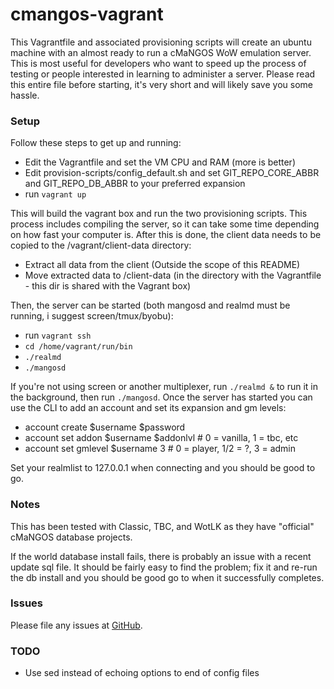 # cmangos-vagrant

This Vagrantfile and associated provisioning scripts will create an ubuntu machine with an almost ready to run a cMaNGOS
WoW emulation server. This is most useful for developers who want to speed up the process of testing or people
interested in learning to administer a server. Please read this entire file before starting, it's very short and will
likely save you some hassle.

### Setup

Follow these steps to get up and running:

- Edit the Vagrantfile and set the VM CPU and RAM (more is better)
- Edit provision-scripts/config_default.sh and set GIT_REPO_CORE_ABBR and GIT_REPO_DB_ABBR to your preferred expansion
- run `vagrant up`

This will build the vagrant box and run the two provisioning scripts. This process includes compiling the server, so
it can take some time depending on how fast your computer is. After this is done, the client data needs to be copied to
the /vagrant/client-data directory:

- Extract all data from the client (Outside the scope of this README)
- Move extracted data to /client-data (in the directory with the Vagrantfile - this dir is shared with the Vagrant box)

Then, the server can be started (both mangosd and realmd must be running, i suggest screen/tmux/byobu):

- run `vagrant ssh`
- `cd /home/vagrant/run/bin`
- `./realmd`
- `./mangosd`

If you're not using screen or another multiplexer, run `./realmd &` to run it in the background, then run `./mangosd`.
Once the server has started you can use the CLI to add an account and set its expansion and gm levels:

- account create $username $password
- account set addon $username $addonlvl    # 0 = vanilla, 1 = tbc, etc
- account set gmlevel $username 3          # 0 = player, 1/2 = ?, 3 = admin

Set your realmlist to 127.0.0.1 when connecting and you should be good to go.

### Notes

This has been tested with Classic, TBC, and WotLK as they have "official" cMaNGOS database projects.

If the world database install fails, there is probably an issue with a recent update sql file. It should be fairly easy
to find the problem; fix it and re-run the db install and you should be good go to when it successfully completes.

### Issues

Please file any issues at [GitHub](https://github.com/hlarsen/cmangos-vagrant).

### TODO

- Use sed instead of echoing options to end of config files
